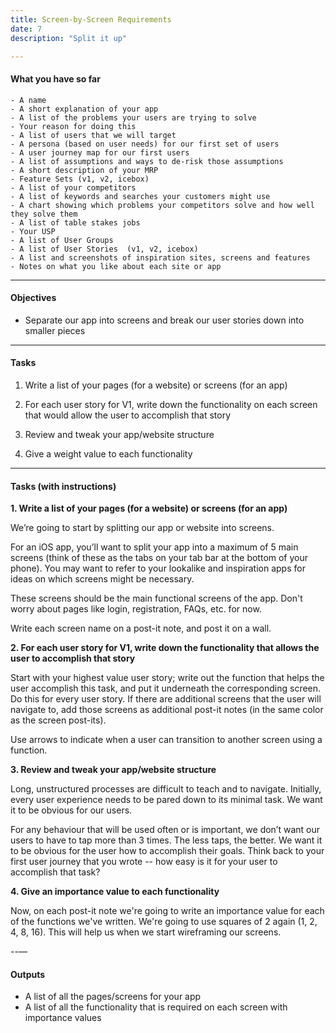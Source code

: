 ```yaml
---
title: Screen-by-Screen Requirements
date: 7
description: "Split it up"

---
```



#### What you have so far

    - A name
	- A short explanation of your app
    - A list of the problems your users are trying to solve
	- Your reason for doing this
    - A list of users that we will target
    - A persona (based on user needs) for our first set of users
    - A user journey map for our first users
    - A list of assumptions and ways to de-risk those assumptions
    - A short description of your MRP
	- Feature Sets (v1, v2, icebox)
    - A list of your competitors
    - A list of keywords and searches your customers might use
    - A chart showing which problems your competitors solve and how well they solve them
    - A list of table stakes jobs
    - Your USP 
    - A list of User Groups
    - A list of User Stories  (v1, v2, icebox)
	- A list and screenshots of inspiration sites, screens and features
	- Notes on what you like about each site or app

---

#### Objectives

- Separate our app into screens and break our user stories down into smaller pieces

---

#### Tasks

1. Write a list of your pages (for a website) or screens (for an app)  

2. For each user story for V1, write down the functionality on each screen that would allow the user to accomplish that story

3. Review and tweak your app/website structure 

4. Give a weight value to each functionality 

---

#### Tasks (with instructions)
 
**1. Write a list of your pages (for a website) or screens (for an app)** 

We’re going to start by splitting our app or website into screens. 

For an iOS app, you’ll want to split your app into a maximum of 5 main screens (think of these as the tabs on your tab bar at the bottom of your phone).
You may want to refer to your lookalike and inspiration apps for ideas on which screens might be necessary. 

These screens should be the main functional screens of the app. Don't worry about pages like login, registration, FAQs, etc. for now. 

Write each screen name on a post-it note, and post it on a wall. 

**2.  For each user story for V1, write down the functionality that allows the user to accomplish that story**

Start with your highest value user story; write out the function that helps the user accomplish this task, and put it underneath the corresponding screen. 
Do this for every user story. If there are additional screens that the user will navigate to, add those screens as additional post-it notes (in the same color as the screen post-its). 

Use arrows to indicate when a user can transition to another screen using a function. 


**3. Review and tweak your app/website structure**

Long, unstructured processes are difficult to teach and to navigate. Initially, every user experience needs to be pared down to its minimal task. We want it to be obvious for our users.  

For any behaviour that will be used often or is important, we don’t want our users to have to tap more than 3 times. The less taps, the better. We want it to be obvious for the user how to accomplish their goals. Think back to your first user journey that you wrote -- how easy is it for your user to accomplish that task? 

**4. Give an importance value to each functionality**

Now, on each post-it note we're going to write an importance value for each of the functions we've written. We're going to use squares of 2 again (1, 2, 4, 8, 16).
This will help us when we start wireframing our screens. 

--—

#### Outputs

- A list of all the pages/screens for your app
- A list of all the functionality that is required on each screen with importance values
